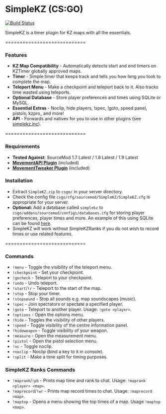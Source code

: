 # SimpleKZ (CS:GO)

[![Build Status](https://travis-ci.org/danzayau/SimpleKZ.svg?branch=master)](https://travis-ci.org/danzayau/SimpleKZ)

SimpleKZ is a timer plugin for KZ maps with all the essentials.

============================

### Features

 * **KZ Map Compatibility** - Automatically detects start and end timers on KZTimer globally approved maps.
 * **Timer** - Simple timer that keeps track and tells you how long you took to complete the map.
 * **Teleport Menu** - Make a checkpoint and teleport back to it. Also tracks time wasted using teleports.
 * **Optional Database** - Store player preferences and times using SQLite or MySQL.
 * **Essential Extras** - Noclip, hide players, !spec, !goto, speed panel, pistols, kzpro_ and more!
 * **API** - Forwards and natives for you to use in other plugins (see [simplekz.inc](scripting/include/simplekz.inc)).

============================

### Requirements

 * **Tested Against**: SourceMod 1.7 Latest / 1.8 Latest / 1.9 Latest
 * [**MovementAPI Plugin**](https://github.com/danzayau/MovementAPI) (included)
 * [**MovementTweaker Plugin**](https://github.com/danzayau/MovementTweaker) (included)

### Installation

 * Extract ```SimpleKZ.zip``` to ```csgo/``` in your server directory.
 * Check the config file ```csgo/cfg/sourcemod/SimpleKZ/SimpleKZ.cfg``` is appropriate for your server.
 * **Optional:** Add a database called ```simplekz``` to ```csgo/addons/sourcemod/configs/databases.cfg``` for storing player preferences, player times and more. An example of this using SQLite can be found [here](http://pastebin.com/UMNyQzPg).
 * SimpleKZ will work without SimpleKZRanks if you do not wish to record times or use related features.

============================

### Commands

 * ```!menu``` - Toggle the visibility of the teleport menu.
 * ```!checkpoint``` - Set your checkpoint.
 * ```!gocheck``` - Teleport to your checkpoint.
 * ```!undo``` - Undo teleport.
 * ```!start```/```!r``` - Teleport to the start of the map.
 * ```!stop``` - Stop your timer.
 * ```!stopsound``` - Stop all sounds e.g. map soundscapes (music).
 * ```!spec``` - Join spectators or spectate a specified player.
 * ```!goto``` - Teleport to another player. Usage: ```!goto <player>```.
 * ```!options``` - Open the options menu.
 * ```!hide``` - Toggles the visibility of other players.
 * ```!speed``` - Toggle visibility of the centre information panel.
 * ```!hideweapon``` - Toggle visibility of your weapon.
 * ```!measure``` - Open the measurement menu.
 * ```!pistol``` - Open the pistol selection menu.
 * ```!nc``` - Toggle noclip.
 * ```+noclip``` - Noclip (bind a key to it in console).
 * ```!split``` - Make a time split for timing purposes.
 
### SimpleKZ Ranks Commands
 
 * ```!maprank```/```!pb``` - Prints map time and rank to chat. Usage: ```!maprank <player> <map>```.
 * ```!maprecord```/```!wr``` - Prints map record times to chat. Usage: ```!maprecord <map>```.
 * ```!maptop``` - Opens a menu showing the top times of a map. Usage ```!maptop <map>```.